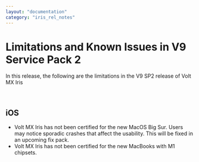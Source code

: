 ```yaml
---
layout: "documentation"
category: "iris_rel_notes"
---
```

                         

Limitations and Known Issues in V9 Service Pack 2
=================================================

In this release, the following are the limitations in the V9 SP2 release of Volt MX Iris

 

iOS
---

*   Volt MX Iris has not been certified for the new MacOS Big Sur. Users may notice sporadic crashes that affect the usability. This will be fixed in an upcoming fix pack.
*   Volt MX Iris has not been certified for the new MacBooks with M1 chipsets.

